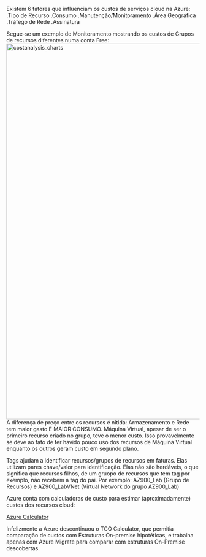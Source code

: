 Existem 6 fatores que influenciam os custos de serviços cloud na Azure:
  .Tipo de Recurso
  .Consumo
  .Manutenção/Monitoramento
  .Área Geográfica
  .Tráfego de Rede
  .Assinatura

Segue-se um exemplo de Monitoramento mostrando os custos de Grupos de recursos diferentes numa conta Free:
  <img width="1420" height="980" alt="costanalysis_charts" src="https://github.com/user-attachments/assets/65b09f66-b07b-43a5-8099-c2f49e8dd77d" />
A diferença de preço entre os recursos é nítida:
Armazenamento e Rede tem maior gasto E MAIOR CONSUMO.
Máquina Virtual, apesar de ser o primeiro recurso criado no grupo, teve o menor custo. 
Isso provavelmente se deve ao fato de ter havido pouco uso dos recursos de Máquina Virtual enquanto os outros geram custo em segundo plano.

Tags ajudam a identificar recursos/grupos de recursos em faturas. Elas utilizam pares chave/valor para identificação.
Elas não são herdáveis, o que significa que recursos filhos, de um gruopo de recursos que tem tag por exemplo, não recebem a tag do pai.
Por exemplo: AZ900_Lab (Grupo de Recursos) e AZ900_LabVNet (Virtual Network do grupo AZ900_Lab)

Azure conta com calculadoras de custo para estimar (aproximadamente) custos dos recursos cloud:

<a href="[url](https://azure.microsoft.com/en-us/pricing/calculator/)">Azure Calculator</a>


Infelizmente a Azure descontinuou o TCO Calculator, que permitia comparação de custos com Estruturas On-premise hipotéticas, e trabalha apenas com Azure Migrate para comparar com estruturas On-Premise descobertas.

